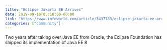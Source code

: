 ```yaml
---
title: "Eclipse Jakarta EE Arrives"
date: 2019-09-10T05:10:00-00:00
link: "https://www.infoworld.com/article/3437783/eclipse-jakarta-ee-arrives.html"
categories: ["community"]
---
```


Two years after taking over Java EE from Oracle, the Eclipse Foundation has shipped its implementation of Java EE 8